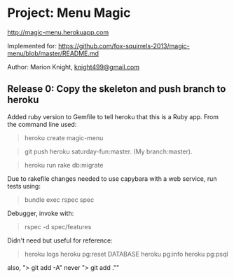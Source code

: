 # Project: Menu Magic

http://magic-menu.herokuapp.com

Implemented for:
https://github.com/fox-squirrels-2013/magic-menu/blob/master/README.md

Author: Marion Knight, knight499@gmail.com

## Release 0: Copy the skeleton and push branch to heroku

Added ruby version to Gemfile to tell heroku that this is a Ruby app. From the command line used: 

> heroku create magic-menu 

> git push heroku saturday-fun:master. (My branch:master).

> heroku run rake db:migrate

Due to rakefile changes needed to use capybara with a web service, run tests using:
> bundle exec rspec spec 

Debugger, invoke with:
> rspec -d spec/features

Didn't need but useful for reference:
> heroku logs
> heroku pg:reset DATABASE
> heroku pg:info
> heroku pg:psql

also, "> git add -A" never "> git add .""

